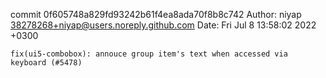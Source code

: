 commit 0f605748a829fd93242b61f4ea8ada70f8b8c742
Author: niyap <38278268+niyap@users.noreply.github.com>
Date:   Fri Jul 8 13:58:02 2022 +0300

    fix(ui5-combobox): annouce group item's text when accessed via keyboard (#5478)
